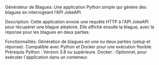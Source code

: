 Générateur de Blagues:
Une application Python simple qui génère des blagues en interrogeant l'API JokeAPI.

Description:
Cette application envoie une requête HTTP à l'API JokeAPI pour récupérer une blague aléatoire. Elle affiche ensuite la blague, avec la réponse pour les blagues en deux parties.

Fonctionnalités:
Génération de blagues en une ou deux parties (setup et réponse).
Compatible avec Python et Docker pour une exécution flexible.
Prérequis
Python : Version 3.8 ou supérieure.
Docker : Optionnel, pour exécuter l'application dans un conteneur.
